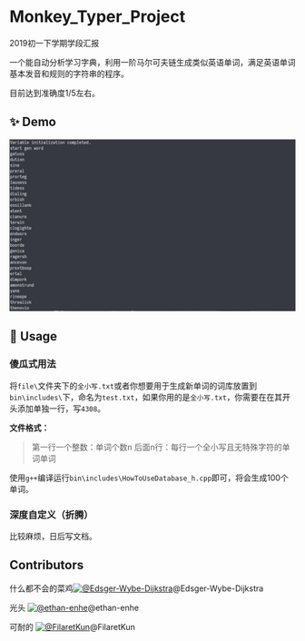 # Monkey_Typer_Project

2019初一下学期学段汇报

一个能自动分析学习字典，利用一阶马尔可夫链生成类似英语单词，满足英语单词基本发音和规则的字符串的程序。

目前达到准确度1/5左右。

## ✨ Demo

![](https://raw.githubusercontent.com/bdfzoier/Monkey_Type/master/img/demo.JPG)

## 🚀 Usage

### 傻瓜式用法

将`file\`文件夹下的`全小写.txt`或者你想要用于生成新单词的词库放置到`bin\includes\`下，命名为`test.txt`，如果你用的是`全小写.txt`，你需要在在其开头添加单独一行，写`4308`。

**文件格式：**

> 第一行一个整数：单词个数n
> 后面n行：每行一个全小写且无特殊字符的单词单词

使用`g++`编译运行`bin\includes\HowToUseDatabase_h.cpp`即可，将会生成100个单词。

### 深度自定义（折腾）

比较麻烦，日后写文档。

## Contributors

什么都不会的菜鸡[![@Edsger-Wybe-Dijkstra](https://avatars1.githubusercontent.com/u/40728083?s=60&v=4)](https://github.com/Edsger-Wybe-Dijkstra)@Edsger-Wybe-Dijkstra

光头 [![@ethan-enhe](https://avatars0.githubusercontent.com/u/32587510?s=60&v=4)](https://github.com/ethan-enhe)@ethan-enhe

可耐的 [![@FilaretKun](https://avatars3.githubusercontent.com/u/43267021?s=60&v=4)](https://github.com/FilaretKun)@FilaretKun
